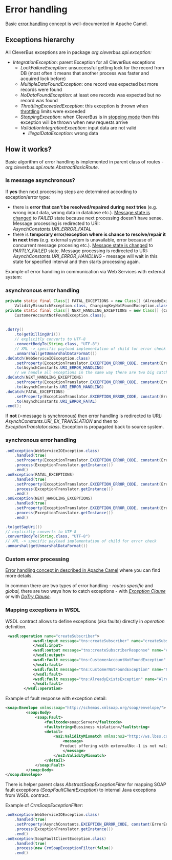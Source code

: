 # Error handling

Basic <a href='http://camel.apache.org/error-handling-in-camel.html'>error handling</a> concept is well-documented in Apache Camel.

## Exceptions hierarchy

All CleverBus exceptions are in package *org.cleverbus.api.exception:*

-   *IntegrationException*: parent Exception for all CleverBus exceptions
    -   *LockFailureException*: unsuccessful getting lock for the record from DB (most often it means that another process was faster and acquired lock before)
    -   *MultipleDataFoundException*: one record was expected but more records were found
    -   *NoDataFoundException*: at least one records was expected but no record was found
    -   *ThrottlingExceededException*: this exception is thrown when [throttling](CleverBus-Components/throttling) limits were exceeded
    -   *StoppingException*: when CleverBus is in [stopping mode](Maintenance) then this exception will be thrown when new requests arrive
    -   *ValidationIntegrationException*: input data are not valid
        -   *IllegalDataException*: wrong data

## How it works?

Basic algorithm of error handling is implemented in parent class of routes - *org.cleverbus.api.route.AbstractBasicRoute*.

### Is message asynchronous?

If **yes** then next processing steps are determined according to exception/error type:

-   there is **error that can't be resolved/repaired during next tries** (e.g. wrong input data, wrong data in database etc.). [Message state is changed](Operations-which-change-message-state) to *FAILED* state because next processing doesn't have sense. Message processing is redirected to URI: *AsynchConstants.URI\_ERROR\_FATAL*
-   there is **temporary error/exception where is chance to resolve/repair it in next tries** (e.g. external system is unavailable, error because of concurrent message procesing etc.). [Message state is changed](Operations-which-change-message-state) to *PARTLY\_FAILED* state. Message processing is redirected to URI: *AsynchConstants.URI\_ERROR\_HANDLING* - message will wait in this state for specified interval and then starts processing again.

Example of error handling in communication via Web Services with external system:

### asynchronous error handling

``` java
private static final Class[] FATAL_EXCEPTIONS = new Class[] {AlreadyExistsException.class,
    ValidityMismatchException.class, ChargingKeyNotFoundException.class, NonExistingProductOfferingException.class, IllegalOperationException.class};
private static final Class[] NEXT_HANDLING_EXCEPTIONS = new Class[] {CustomerNotFoundException.class,
    CustomerAccountNotFoundException.class};
 
 
.doTry()
    .to(getBillingUri())
    // explicitly converts to UTF-8
    .convertBodyTo(String.class, "UTF-8")
    // XML -> specific payload implementation of child for error check
    .unmarshal(getUnmarshalDataFormat())
.doCatch(WebServiceIOException.class)
    .setProperty(ExceptionTranslator.EXCEPTION_ERROR_CODE, constant(ErrorEnum.E600))
    .to(AsynchConstants.URI_ERROR_HANDLING)
    // we handle all exceptions in the same way there are two big catches here
.doCatch(NEXT_HANDLING_EXCEPTIONS)
    .setProperty(ExceptionTranslator.EXCEPTION_ERROR_CODE, constant(ErrorEnum.E602))
    .to(AsynchConstants.URI_ERROR_HANDLING)
.doCatch(FATAL_EXCEPTIONS)
    .setProperty(ExceptionTranslator.EXCEPTION_ERROR_CODE, constant(ErrorEnum.E601))
    .to(AsynchConstants.URI_ERROR_FATAL)
.end();
```

If **not** (=message is synchronous) then error handling is redirected to URL: *AsynchConstants.URI\_EX\_TRANSLATION* and then to *ExceptionTranslator.class*. Exception is propagated back to source system.

### synchronous error handling

``` java
.onException(WebServiceIOException.class)
    .handled(true)
    .setProperty(ExceptionTranslator.EXCEPTION_ERROR_CODE, constant(ErrorEnum.E600))
    .process(ExceptionTranslator.getInstance())
    .end()
.onException(FATAL_EXCEPTIONS)
    .handled(true)
    .setProperty(ExceptionTranslator.EXCEPTION_ERROR_CODE, constant(ErrorEnum.E601))
    .process(ExceptionTranslator.getInstance())
    .end()
.onException(NEXT_HANDLING_EXCEPTIONS)
    .handled(true)
    .setProperty(ExceptionTranslator.EXCEPTION_ERROR_CODE, constant(ErrorEnum.E602))
    .process(ExceptionTranslator.getInstance())
    .end()

.to(getSapUri())
// explicitly converts to UTF-8
.convertBodyTo(String.class, "UTF-8")
// XML -> specific payload implementation of child for error check
.unmarshal(getUnmarshalDataFormat())
```

### Custom error processing

[Error handling concept in described in Apache Camel](http://camel.apache.org/error-handling-in-camel.html) where you can find more details.

In common there are two types of error handling - *routes specific* and *global,* there are two ways how to catch exceptions - with *[Exception Clause](http://camel.apache.org/exception-clause.html)* or with *[DoTry Clause](http://camel.apache.org/try-catch-finally.html).*

### Mapping exceptions in WSDL

WSDL contract allows to define exceptions (aka faults) directly in *operation* definition.

``` xml
 <wsdl:operation name="createSubscriber">
            <wsdl:input message="tns:createSubscriber" name="createSubscriber">
            </wsdl:input>
            <wsdl:output message="tns:createSubscriberResponse" name="createSubscriberResponse">
            </wsdl:output>
            <wsdl:fault message="tns:CustomerAccountNotFoundException" name="CustomerAccountNotFoundException">
            </wsdl:fault>
            <wsdl:fault message="tns:CustomerNotFoundException" name="CustomerNotFoundException">
            </wsdl:fault>
            <wsdl:fault message="tns:AlreadyExistsException" name="AlreadyExistsException">
            </wsdl:fault>
        </wsdl:operation>
```

 

Example of fault response with exception detail:

``` xml
<soap:Envelope xmlns:soap="http://schemas.xmlsoap.org/soap/envelope/">
         <soap:Body>
             <soap:Fault>
                 <faultcode>soap:Server</faultcode>
                 <faultstring>Bussiness violation</faultstring>
                 <detail>
                     <ns2:ValidityMismatch xmlns:ns2="http://ws.lbss.com/">
                         <message>
                        Product offering with externalNo:-1 is not valid on date:Sat May 25 00:00:00 CEST 2013
                         </message>
                     </ns2:ValidityMismatch>
                 </detail>
             </soap:Fault>
         </soap:Body>
</soap:Envelope>
```

There is helper parent class *AbstractSoapExceptionFilter* for mapping SOAP fault exceptions (*SoapFaultClientException*) to internal Java exceptions from WSDL contract.

Example of *CrmSoapExceptionFilter*:

``` java
.onException(WebServiceIOException.class)
    .handled(true)
    .setProperty(AsynchConstants.EXCEPTION_ERROR_CODE, constant(ErrorEnum.E403))
    .process(ExceptionTranslator.getInstance())
    .end()
.onException(SoapFaultClientException.class)
    .handled(true)
    .process(new CrmSoapExceptionFilter(false))
    .end()
```
